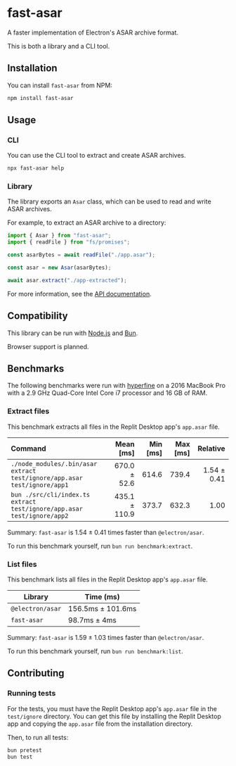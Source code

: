 # fast-asar

A faster implementation of Electron's ASAR archive format.

This is both a library and a CLI tool.

## Installation

You can install `fast-asar` from NPM:

```sh
npm install fast-asar
```

## Usage

### CLI

You can use the CLI tool to extract and create ASAR archives.

```sh
npx fast-asar help
```

### Library

The library exports an `Asar` class, which can be used to read and write ASAR archives.

For example, to extract an ASAR archive to a directory:

```ts
import { Asar } from "fast-asar";
import { readFile } from "fs/promises";

const asarBytes = await readFile("./app.asar");

const asar = new Asar(asarBytes);

await asar.extract("./app-extracted");
```

For more information, see the [API documentation](https://lafkpages.github.io/fast-asar/).

## Compatibility

This library can be run with [Node.js](https://nodejs.org) and [Bun](https://bun.sh).

Browser support is planned.

## Benchmarks

The following benchmarks were run with [hyperfine](https://github.com/sharkdp/hyperfine) on a 2016 MacBook Pro with a 2.9 GHz Quad-Core Intel Core i7 processor and 16 GB of RAM.

### Extract files

This benchmark extracts all files in the Replit Desktop app's `app.asar` file.

| Command                                                                  |     Mean [ms] | Min [ms] | Max [ms] |    Relative |
| :----------------------------------------------------------------------- | ------------: | -------: | -------: | ----------: |
| `./node_modules/.bin/asar extract test/ignore/app.asar test/ignore/app1` |  670.0 ± 52.6 |    614.6 |    739.4 | 1.54 ± 0.41 |
| `bun ./src/cli/index.ts extract test/ignore/app.asar test/ignore/app2`   | 435.1 ± 110.9 |    373.7 |    632.3 |        1.00 |

Summary: `fast-asar` is 1.54 ± 0.41 times faster than `@electron/asar`.

To run this benchmark yourself, run `bun run benchmark:extract`.

### List files

This benchmark lists all files in the Replit Desktop app's `app.asar` file.

| Library          | Time (ms)         |
| ---------------- | ----------------- |
| `@electron/asar` | 156.5ms ± 101.6ms |
| `fast-asar`      | 98.7ms ± 4ms      |

Summary: `fast-asar` is 1.59 ± 1.03 times faster than `@electron/asar`.

To run this benchmark yourself, run `bun run benchmark:list`.

## Contributing

### Running tests

For the tests, you must have the Replit Desktop app's `app.asar` file in the `test/ignore` directory.
You can get this file by installing the Replit Desktop app and copying the `app.asar` file from the installation directory.

Then, to run all tests:

```sh
bun pretest
bun test
```
